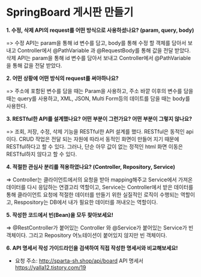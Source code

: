 # SpringBoard 게시판 만들기

**1. 수정, 삭제 API의 request를 어떤 방식으로 사용하셨나요? (param, query, body)**

=> 수정 API는 param을 통해 id 변수를 담고, body를 통해 수정 할 객체를 담아서 보내고 Controller에서 @PathVariable 과 @RequestBody를 통해 값을 전달 받았다.
   삭제 API는 param을 통해 id 변수를 담아서 보내고 Controller에서 @PathVariable을 통해 값을 전달 받았다.


**2. 어떤 상황에 어떤 방식의 request를 써야하나요?**

=> 주소에 포함된 변수를 담을 때는 Param을 사용하고,
   주소 바깥 이후의 변수를 담을 때는 query를 사용하고,
   XML, JSON, Multi Form등의 데이트를 담을 때는 body를 사용한다.


**3. RESTful한 API를 설계했나요? 어떤 부분이 그런가요? 어떤 부분이 그렇지 않나요?**

=> 조회, 저장, 수정, 삭제 기능을 RESTful한 API 설계를 했다. RESTful은 동적인 api이다. CRUD 작업은 전달 되는 자원에 따라서 동적인 화면이 만들어 지기 때문에 RESTful하다고 할 수 있다. 그러나, 단순 아무 값이 없는 정적인 html 화면 이동은 RESTful하지 않다고 할 수 있다.


**4. 적절한 관심사 분리를 적용하였나요? (Controller, Repository, Service)**

=> Controller는 클라이언트에서의 요청을 받아 mapping해주고 Service에서 가져온 데이터를 다시 응답하는 연결고리 역할이고,
   Service는 Controller에서 받은 데이터를 통해 클라이언트 요청에 적절한 데이터를 만들기 위한 실질적인 로직이 수행되는 역할이고,
   Respository는 DB에서 내가 필요한 데이터를 꺼내오는 역할이다.
  
  
**5. 작성한 코드에서 빈(Bean)을 모두 찾아보세요!**

=> @RestController가 붙어있는 Controller 와 @Service가 붙어있는 Service가 빈 객체이다. 그리고 Repository 어노테이션이 붙어있지 않지만 빈 객체이다.


**6. API 명세서 작성 가이드라인을 검색하여 직접 작성한 명세서와 비교해보세요!**

* 요청 주소: http://sparta-sh.shop/api/board
API 명세서
https://yalla12.tistory.com/19
